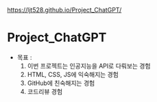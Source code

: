 https://ljt528.github.io/Project_ChatGPT/

# Project_ChatGPT
- 목표 :
    1. 이번 프로젝트는 인공지능을 API로 다뤄보는 경험
    2. HTML, CSS, JS에 익숙해지는 경험
    3. GitHub에 친숙해지는 경험
    4. 코드리뷰 경험

